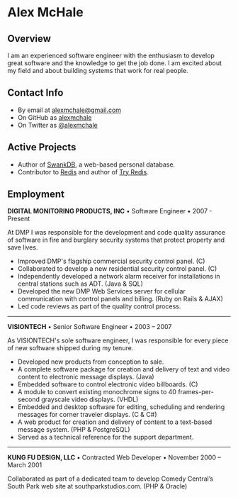Alex McHale
===========

Overview
--------

I am an experienced software engineer with the enthusiasm to develop great
software and the knowledge to get the job done. I am excited about my field and
about building systems that work for real people.

Contact Info
------------

* By email at [alexmchale@gmail.com](mailto:alexmchale@gmail.com)
* On GitHub as [alexmchale](http://github.com/alexmchale)
* On Twitter as [@alexmchale](http://twitter.com/alexmchale)

Active Projects
---------------

* Author of [SwankDB](https://swankdb.com), a web-based personal database.
* Contributor to [Redis](http://code.google.com/p/redis/) and author of
  [Try Redis](http://try.redis-db.com).

Employment
----------

**DIGITAL MONITORING PRODUCTS, INC**
&bull;
Software Engineer
&bull;
2007 - Present

At DMP I was responsible for the development and code quality assurance of
software in fire and burglary security systems that protect property and save
lives.

* Improved DMP's flagship commercial security control panel. (C)
* Collaborated to develop a new residential security control panel. (C)
* Independently developed a network alarm receiver for installations in
  central stations such as ADT. (Java & SQL)
* Developed the new DMP Web Services server for cellular communication
  with control panels and billing. (Ruby on Rails & AJAX)
* Led code reviews as part of the quality control process.

---

**VISIONTECH**
&bull;
Senior Software Engineer
&bull;
2003 – 2007

As VISIONTECH's sole software engineer, I was responsible for every piece of
new software shipped during my tenure.

* Developed new products from conception to sale.
* A complete software package for creation and delivery of text and video
  content to electronic message displays. (Java)
* Embedded software to control electronic video billboards. (C)
* A module to convert existing monochrome signs to 40 frames-per-second
  grayscale video displays. (VHDL)
* Embedded and desktop software for editing, scheduling and rendering
  messages for corner traveler displays. (C & C#)
* A web product for creation and delivery of content to a text-based
  message system. (PHP & PostgreSQL)
* Served as a technical reference for the support department.

---

**KUNG FU DESIGN, LLC**
&bull;
Contracted Web Developer
&bull;
November 2000 – March 2001

Collaborated as part of a dedicated team to develop Comedy Central’s South Park
web site at southparkstudios.com. (PHP & Oracle)
